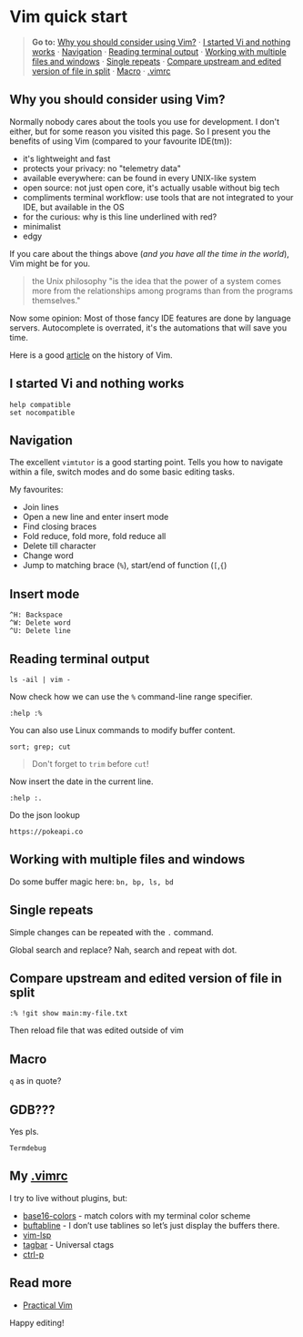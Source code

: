 Vim quick start
===============

> **Go to:** [Why you should consider using Vim?] · [I started Vi and
> nothing works] · [Navigation] · [Reading terminal output] · [Working
> with multiple files and windows] · [Single repeats] · [Compare
> upstream and edited version of file in split] · [Macro] · [.vimrc]

Why you should consider using Vim?
----------------------------------

Normally nobody cares about the tools you use for development. I don't
either, but for some reason you visited this page. So I present you the
benefits of using Vim (compared to your favourite IDE(tm)):

-   it's lightweight and fast
-   protects your privacy: no "telemetry data"
-   available everywhere: can be found in every UNIX-like system
-   open source: not just open core, it's actually usable without big
    tech
-   compliments terminal workflow: use tools that are not integrated to
    your IDE, but available in the OS
-   for the curious: why is this line underlined with red?
-   minimalist
-   edgy

If you care about the things above (*and you have all the time in the
world*), Vim might be for you.

> the Unix philosophy "is the idea that the power of a system comes more
> from the relationships among programs than from the programs
> themselves."

Now some opinion: Most of those fancy IDE features are done by language
servers. Autocomplete is overrated, it's the automations that will save
you time.

Here is a good [article] on the history of Vim.

I started Vi and nothing works
------------------------------

    help compatible
    set nocompatible

Navigation
----------

The excellent `vimtutor` is a good starting point. Tells you how to
navigate within a file, switch modes and do some basic editing tasks.

My favourites:

-   Join lines
-   Open a new line and enter insert mode
-   Find closing braces
-   Fold reduce, fold more, fold reduce all
-   Delete till character
-   Change word
-   Jump to matching brace (`%`), start/end of function (`[`,`{`)

Insert mode
-----------

    ^H: Backspace
    ^W: Delete word
    ^U: Delete line

Reading terminal output
-----------------------

    ls -ail | vim -

Now check how we can use the `%` command-line range specifier.

    :help :%

You can also use Linux commands to modify buffer content.

    sort; grep; cut

> Don't forget to `trim` before `cut`!

Now insert the date in the current line.

    :help :.

Do the json lookup

    https://pokeapi.co

Working with multiple files and windows
---------------------------------------

Do some buffer magic here: `bn, bp, ls, bd`

Single repeats
--------------

Simple changes can be repeated with the `.` command.

Global search and replace? Nah, search and repeat with dot.

Compare upstream and edited version of file in split
----------------------------------------------------

    :% !git show main:my-file.txt

Then reload file that was edited outside of vim

Macro
-----

`q` as in quote?

GDB???
------

Yes pls.

    Termdebug

My [.vimrc][1]
--------------

I try to live without plugins, but:

-   [base16-colors] - match colors with my terminal color scheme
-   [buftabline] - I don’t use tablines so let’s just display the
    buffers there.
-   [vim-lsp]
-   [tagbar] - Universal ctags
-   [ctrl-p]

Read more
---------

-   [Practical Vim]

Happy editing!

  [Vim quick start]: #vim-quick-start
  [Why you should consider using Vim?]: #why-you-should-consider-using-vim
  [I started Vi and nothing works]: #i-started-vi-and-nothing-works
  [Navigation]: #navigation
  [Insert mode]: #insert-mode
  [Reading terminal output]: #reading-terminal-output
  [Working with multiple files and windows]: #working-with-multiple-files-and-windows
  [Single repeats]: #single-repeats
  [Compare upstream and edited version of file in split]: #compare-upstream-and-edited-version-of-file-in-split
  [Macro]: #macro
  [GDB???]: #gdb
  [My .vimrc]: #my-vimrc
  [Read more]: #read-more
  [.vimrc]: #vimrc
  [article]: https://pikuma.com/blog/origins-of-vim-text-editor
  [1]: https://github.com/davidjenei/dotfiles/blob/master/.vimrc
  [base16-colors]: https://github.com/chriskempson/base16-vim
  [buftabline]: https://github.com/ap/vim-buftabline
  [vim-lsp]: https://github.com/prabirshrestha/vim-lsp
  [tagbar]: https://github.com/preservim/tagbar
  [ctrl-p]: https://github.com/kien/ctrlp.vim
  [Practical Vim]: https://www.goodreads.com/it/book/show/13607232
